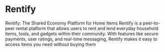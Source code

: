 # Rentify
Rentify: The Shared Economy Platform for Home Items Rentify is a peer-to-peer rental platform that allows users to rent and lend everyday household items, tools, and gadgets within their community. With features like secure payments, user ratings, and real-time messaging, Rentify makes it easy to access items you need without buying them
